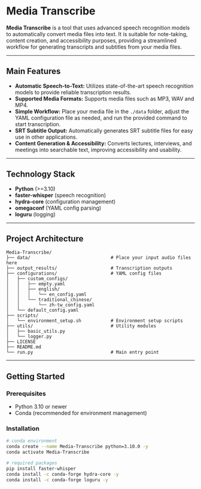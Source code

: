 # Media Transcribe

**Media Transcribe** is a tool that uses advanced speech recognition models to automatically convert media files into text. It is suitable for note-taking, content creation, and accessibility purposes, providing a streamlined workflow for generating transcripts and subtitles from your media files.

---

## Main Features

- **Automatic Speech-to-Text:** Utilizes state-of-the-art speech recognition models to provide reliable transcription results.
- **Supported Media Formats:** Supports media files such as MP3, WAV and MP4.
- **Simple Workflow:** Place your media file in the `./data` folder, adjust the YAML configuration file as needed, and run the provided command to start transcription.
- **SRT Subtitle Output:** Automatically generates SRT subtitle files for easy use in other applications.
- **Content Generation & Accessibility:** Converts lectures, interviews, and meetings into searchable text, improving accessibility and usability.

---

## Technology Stack

- **Python** (>=3.10)
- **faster-whisper** (speech recognition)
- **hydra-core** (configuration management)
- **omegaconf** (YAML config parsing)
- **loguru** (logging)

---

## Project Architecture

```text
Media-Transcribe/
├── data/                              # Place your input audio files here
├── output_results/                    # Transcription outputs
├── configurations/                    # YAML config files
│   ├── custom_configs/
│   │   ├── empty.yaml
│   │   ├── english/
│   │   │   └── en_config.yaml
│   │   └── traditional_chinese/
│   │       └── zh-tw_config.yaml
│   └── default_config.yaml
├── scripts/
│   └── environment_setup.sh           # Environment setup scripts
├── utils/                             # Utility modules
│   ├── basic_utils.py
│   └── logger.py
├── LICENSE
├── README.md
└── run.py                             # Main entry point
```

---

## Getting Started

### Prerequisites

- Python 3.10 or newer
- Conda (recommended for environment management)

### Installation

```bash
# conda environment
conda create --name Media-Transcribe python=3.10.0 -y
conda activate Media-Transcribe

# required packages
pip install faster-whisper
conda install -c conda-forge hydra-core -y
conda install -c conda-forge loguru -y
```

